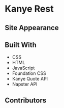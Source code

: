 # Kanye Rest

## Site Appearance

## Built With
* CSS
* HTML
* JavaScript
* Foundation CSS
* Kanye Quote API
* Napster API

## Contributors
